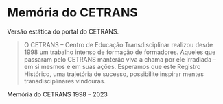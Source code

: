 # Memória do CETRANS

Versão estática do portal do CETRANS.

> O CETRANS – Centro de Educação Transdisciplinar realizou desde 1998 um trabalho intenso de formação de formadores. Aqueles que passaram pelo CETRANS manterão viva a chama por ele irradiada – em si mesmos e em suas ações. Esperamos que este Registro Histórico, uma trajetória de sucesso, possibilite inspirar mentes transdisciplinares vindouras.

Memória do CETRANS
1998 – 2023
